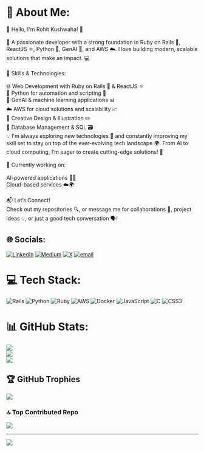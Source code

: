 # 💫 About Me:
👋 Hello, I'm Rohit Kushwaha! 🌟<br><br>🚀 A passionate developer with a strong foundation in Ruby on Rails 💎, ReactJS ⚛️, Python 🐍, GenAI 🤖, and AWS ☁️. I love building modern, scalable solutions that make an impact. 💻<br><br>🔧 Skills & Technologies:<br><br>🌐 Web Development with Ruby on Rails 💎 & ReactJS ⚛️<br>🐍 Python for automation and scripting 🔄<br>🤖 GenAI & machine learning applications 📊<br>☁️ AWS for cloud solutions and scalability 📈<br>🎨 Creative Design & Illustration ✏️<br>🔄 Database Management & SQL 🗃️<br>💡 I'm always exploring new technologies 🌱 and constantly improving my skill set to stay on top of the ever-evolving tech landscape 🌍. From AI to cloud computing, I’m eager to create cutting-edge solutions! 🚀<br><br>🌱 Currently working on:<br><br>AI-powered applications 🤖💡<br>Cloud-based services ☁️🌍<br><br>📬 Let’s Connect!<br>Check out my repositories 🔍, or message me for collaborations 🤝, project ideas 💡, or just a good tech conversation 🗣️!


## 🌐 Socials:
[![LinkedIn](https://img.shields.io/badge/LinkedIn-%230077B5.svg?logo=linkedin&logoColor=white)](https://linkedin.com/in/https://www.linkedin.com/in/rohit-kushwaha-6915b7197/) [![Medium](https://img.shields.io/badge/Medium-12100E?logo=medium&logoColor=white)](https://medium.com/@https://medium.com/@imrohitkushwaha2001) [![X](https://img.shields.io/badge/X-black.svg?logo=X&logoColor=white)](https://x.com/https://x.com/DAO_4free) [![email](https://img.shields.io/badge/Email-D14836?logo=gmail&logoColor=white)](mailto:imrohitkushwaha2001@gmail.com) 

# 💻 Tech Stack:
![Rails](https://img.shields.io/badge/rails-%23CC0000.svg?style=for-the-badge&logo=ruby-on-rails&logoColor=white) ![Python](https://img.shields.io/badge/python-3670A0?style=for-the-badge&logo=python&logoColor=ffdd54) ![Ruby](https://img.shields.io/badge/ruby-%23CC342D.svg?style=for-the-badge&logo=ruby&logoColor=white) ![AWS](https://img.shields.io/badge/AWS-%23FF9900.svg?style=for-the-badge&logo=amazon-aws&logoColor=white) ![Docker](https://img.shields.io/badge/docker-%230db7ed.svg?style=for-the-badge&logo=docker&logoColor=white) ![JavaScript](https://img.shields.io/badge/javascript-%23323330.svg?style=for-the-badge&logo=javascript&logoColor=%23F7DF1E) ![C](https://img.shields.io/badge/c-%2300599C.svg?style=for-the-badge&logo=c&logoColor=white) ![CSS3](https://img.shields.io/badge/css3-%231572B6.svg?style=for-the-badge&logo=css3&logoColor=white)
# 📊 GitHub Stats:
![](https://github-readme-stats.vercel.app/api?username=w3villa-rohit-kushwaha&theme=gotham&hide_border=false&include_all_commits=true&count_private=true)<br/>
![](https://github-readme-streak-stats.herokuapp.com/?user=w3villa-rohit-kushwaha&theme=gotham&hide_border=false)<br/>
![](https://github-readme-stats.vercel.app/api/top-langs/?username=w3villa-rohit-kushwaha&theme=gotham&hide_border=false&include_all_commits=true&count_private=true&layout=compact)

## 🏆 GitHub Trophies
![](https://github-profile-trophy.vercel.app/?username=w3villa-rohit-kushwaha&theme=radical&no-frame=false&no-bg=true&margin-w=4)

### 🔝 Top Contributed Repo
![](https://github-contributor-stats.vercel.app/api?username=w3villa-rohit-kushwaha&limit=5&theme=dark&combine_all_yearly_contributions=true)

---
[![](https://visitcount.itsvg.in/api?id=w3villa-rohit-kushwaha&icon=0&color=0)](https://visitcount.itsvg.in)

<!-- Proudly created with GPRM ( https://gprm.itsvg.in ) -->
